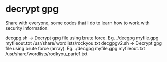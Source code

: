 # decrypt gpg
 Share with everyone, some codes that I do to learn how to work with security information.
 
 decgpg.sh -> Decrypt gpg file using brute force. Eg. ./decgpg myfile.gpg myfileout.txt /usr/share/wordlists/rockyou.txt
 decgpgv2.sh -> Decrypt gpg file using brute force (array). Eg. ./decgpg myfile.gpg myfileout.txt /usr/share/wordlists/rockyou_parte1.txt
